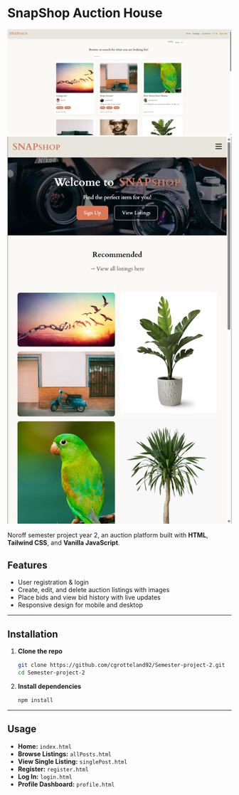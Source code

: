 # SnapShop Auction House

![Project Screenshot](assets/images/screenshot1.png)
![Project Screenshot](assets/images/screenshot2.png)

Noroff semester project year 2, an auction platform built with **HTML**, **Tailwind CSS**, and **Vanilla JavaScript**.

## Features

- User registration & login
- Create, edit, and delete auction listings with images
- Place bids and view bid history with live updates
- Responsive design for mobile and desktop

---

## Installation

1. **Clone the repo**

   ```bash
   git clone https://github.com/cgrotteland92/Semester-project-2.git
   cd Semester-project-2
   ```

2. **Install dependencies**

   ```bash
   npm install
   ```

---

## Usage

- **Home:** `index.html`
- **Browse Listings:** `allPosts.html`
- **View Single Listing:** `singlePost.html`
- **Register:** `register.html`
- **Log In:** `login.html`
- **Profile Dashboard:** `profile.html`
